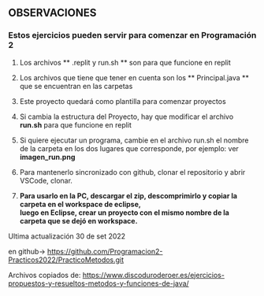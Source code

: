 ##  OBSERVACIONES
### Estos ejercicios pueden servir para comenzar en Programación 2
1) Los archivos ** .replit y run.sh ** son para que funcione en replit

2) Los archivos que tiene que tener en cuenta son los ** Principal.java ** que se encuentran en las carpetas 

3) Este proyecto quedará como plantilla para comenzar proyectos

4) Si cambia la estructura del Proyecto, hay que modificar el archivo **run.sh** para que funcione en replit
5) Si quiere ejecutar un programa, cambie en el archivo run.sh el nombre de la carpeta en los dos lugares que corresponde, por ejemplo: ver **imagen_run.png**
  
6) Para mantenerlo sincronizado con github, clonar el repositorio y abrir VSCode, clonar.
   
   
8) **Para usarlo en la PC, descargar el zip, descomprimirlo y copiar la carpeta en el workspace de eclipse,  
luego en Eclipse, crear un proyecto con el mismo nombre de la carpeta que se dejó en workspace.**

Ultima actualización 30 de set 2022

en github-> https://github.com/Programacion2-Practicos2022/PracticoMetodos.git

Archivos copiados de: https://www.discoduroderoer.es/ejercicios-propuestos-y-resueltos-metodos-y-funciones-de-java/
